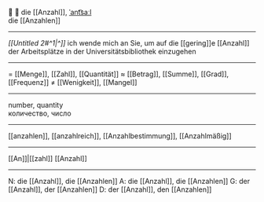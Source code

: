 🔢 🔴 die [[Anzahl]], [ˈant͡saːl](https://youglish.com/pronounce/Anzahl/german)  
die [[Anzahlen]]

---
*[[Untitled 2#^1|^]]* ich wende mich an Sie, um auf die [[gering]]e [[Anzahl]] der Arbeitsplätze in der Universitätsbibliothek einzugehen

---
= [[Menge]], [[Zahl]], [[Quantität]]
≈ [[Betrag]], [[Summe]], [[Grad]], [[Frequenz]]
≠ [[Wenigkeit]], [[Mangel]]

---
number, quantity  
количество, число

---
[[anzahlen]], [[anzahlreich]], [[Anzahlbestimmung]], [[Anzahlmäßig]]

---
[[An]]|[[zahl]]
[[Anzahl]]


---
N: die [[Anzahl]], die [[Anzahlen]]
A: die [[Anzahl]], die [[Anzahlen]]
G: der [[Anzahl]], der [[Anzahlen]]
D: der [[Anzahl]], den [[Anzahlen]]
